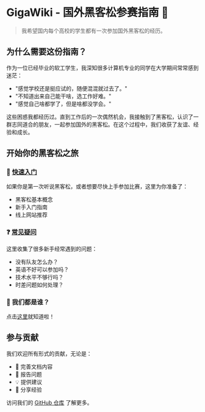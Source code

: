# GigaWiki - 国外黑客松参赛指南 🚀

> 我希望国内每个高校的学生都有一次参加国外黑客松的经历。

## 为什么需要这份指南？

作为一位已经毕业的软工学生，我深知很多计算机专业的同学在大学期间常常感到迷茫：

- "感觉学校还是挺应试的，随便混混就过去了。"
- "不知道出来自己能干啥，选工作好难。"
- "感觉自己啥都学了，但是啥都没学会。"

这些困惑我都经历过。直到工作后的一次偶然机会，我接触到了黑客松，认识了一群志同道合的朋友，一起参加国外的黑客松。在这个过程中，我们收获了友谊、经验和成长。

## 开始你的黑客松之旅

### 🚀 [快速入门](./quick-start.md)

如果你是第一次听说黑客松，或者想要尽快上手参加比赛，这里为你准备了：

- 黑客松基本概念
- 新手入门指南
- 线上网站推荐

### ❓ [常见疑问](./faq.md)

这里收集了很多新手经常遇到的问题：

- 没有队友怎么办？
- 英语不好可以参加吗？
- 技术水平不够行吗？
- 时差问题如何处理？

### 👥 我们都是谁？

点击[这里](https://www.gigacafe.org)就知道啦！

## 参与贡献

我们欢迎所有形式的贡献，无论是：

- 📝 完善文档内容
- 🐛 报告问题
- 💡 提供建议
- 👥 分享经验

访问我们的 [GitHub 仓库](https://github.com/liweisu0/GigaWiki) 了解更多。
